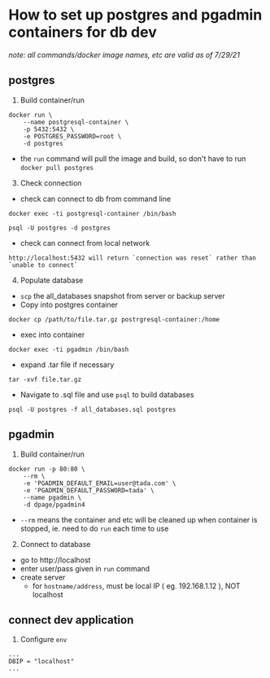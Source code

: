 # How to set up postgres and pgadmin containers for db dev
*note: all commands/docker image names, etc are valid as of 7/29/21*

## postgres
1. Build container/run
```
docker run \
    --name postgresql-container \
    -p 5432:5432 \
    -e POSTGRES_PASSWORD=root \
    -d postgres
```
- the `run` command will pull the image and build, so don't have to run `docker pull postgres`  

3. Check connection
- check can connect to db from command line
```
docker exec -ti postgresql-container /bin/bash
```
```
psql -U postgres -d postgres
```
- check can connect from local network
```
http://localhost:5432 will return `connection was reset` rather than `unable to connect`
```

4. Populate database
- `scp` the all_databases snapshot from server or backup server
- Copy into postgres container
```
docker cp /path/to/file.tar.gz postrgresql-container:/home
```
- exec into container
```
docker exec -ti pgadmin /bin/bash
```
- expand .tar file if necessary
```
tar -xvf file.tar.gz
```
- Navigate to .sql file and use `psql` to build databases
```
psql -U postgres -f all_databases.sql postgres
```

## pgadmin
1. Build container/run
```
docker run -p 80:80 \
    --rm \
    -e 'PGADMIN_DEFAULT_EMAIL=user@tada.com' \
    -e 'PGADMIN_DEFAULT_PASSWORD=tada' \
    --name pgadmin \
    -d dpage/pgadmin4
```
- `--rm` means the container and etc will be cleaned up when container is stopped, ie. need to do `run` each time to use  

2. Connect to database
- go to http://localhost
- enter user/pass given in `run` command
- create server
    - for `hostname/address`, must be local IP ( eg. 192.168.1.12 ), NOT localhost

## connect dev application
1. Configure `env`
```
...
DBIP = "localhost"
...
```